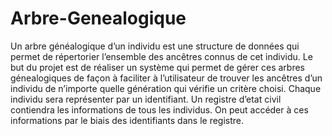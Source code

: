 # Arbre-Genealogique
Un arbre généalogique d’un individu est une structure de données qui permet de répertorier l’ensemble des ancêtres connus de cet individu.
Le but du projet est de réaliser un système qui permet de gérer ces arbres génealogiques de façon à faciliter à l’utilisateur de trouver les ancêtres d’un individu de n’importe quelle génération qui vérifie un critère choisi. Chaque individu sera représenter par un identifiant. Un registre d’etat civil contiendra les informations de tous les individus. On peut accéder à ces informations par le biais des identifiants dans le registre.
